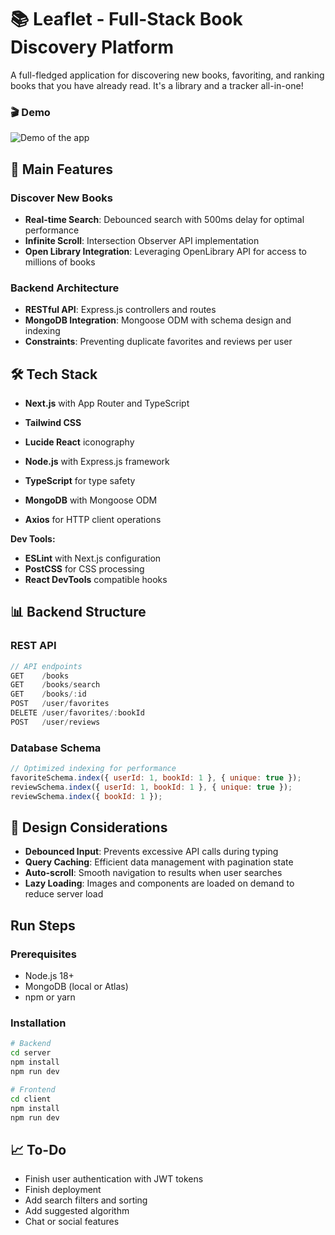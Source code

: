 # 📚 Leaflet - Full-Stack Book Discovery Platform

A full-fledged application for discovering new books, favoriting, and ranking books that you have already read. It's a library and a tracker all-in-one!

### 🎬 Demo

![Demo of the app](assets/demo.gif)

## 🚀 Main Features

### Discover New Books

- **Real-time Search**: Debounced search with 500ms delay for optimal performance
- **Infinite Scroll**: Intersection Observer API implementation
- **Open Library Integration**: Leveraging OpenLibrary API for access to millions of books

### Backend Architecture

- **RESTful API**: Express.js controllers and routes
- **MongoDB Integration**: Mongoose ODM with schema design and indexing
- **Constraints**: Preventing duplicate favorites and reviews per user

## 🛠️ Tech Stack

- **Next.js** with App Router and TypeScript
- **Tailwind CSS**
- **Lucide React** iconography

- **Node.js** with Express.js framework
- **TypeScript** for type safety
- **MongoDB** with Mongoose ODM
- **Axios** for HTTP client operations

**Dev Tools:**

- **ESLint** with Next.js configuration
- **PostCSS** for CSS processing
- **React DevTools** compatible hooks

## 📊 Backend Structure

### REST API

```typescript
// API endpoints
GET    /books       
GET    /books/search
GET    /books/:id  
POST   /user/favorites
DELETE /user/favorites/:bookId
POST   /user/reviews
```

### Database Schema

```javascript
// Optimized indexing for performance
favoriteSchema.index({ userId: 1, bookId: 1 }, { unique: true });
reviewSchema.index({ userId: 1, bookId: 1 }, { unique: true });
reviewSchema.index({ bookId: 1 });
```

## 🎯 Design Considerations

- **Debounced Input**: Prevents excessive API calls during typing
- **Query Caching**: Efficient data management with pagination state
- **Auto-scroll**: Smooth navigation to results when user searches
- **Lazy Loading**: Images and components are loaded on demand to reduce server load


## Run Steps

### Prerequisites

- Node.js 18+
- MongoDB (local or Atlas)
- npm or yarn

### Installation

```bash
# Backend
cd server
npm install
npm run dev

# Frontend
cd client
npm install
npm run dev
```

## 📈 To-Do

- Finish user authentication with JWT tokens
- Finish deployment
- Add search filters and sorting
- Add suggested algorithm
- Chat or social features
